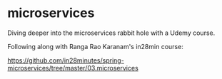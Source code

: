 # microservices
Diving deeper into the microservices rabbit hole with a Udemy course.

Following along with Ranga Rao Karanam's in28min course:

  https://github.com/in28minutes/spring-microservices/tree/master/03.microservices
